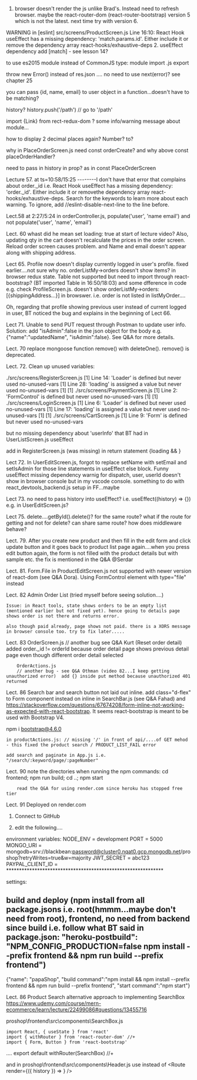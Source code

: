 1. browser doesn't render the js unlike Brad's. Instead need to refresh browser. maybe the react-router-dom (react-router-bootstrap) version 5 which is not the latest. next time try with version 6.

WARNING in [eslint] 
src/screens/ProductScreen.js
  Line 16:10:  React Hook useEffect has a missing dependency: 'match.params.id'. Either include it or remove the dependency array  react-hooks/exhaustive-deps
2. useEffect dependency add [match] - see lesson 14?



to use es2015 module instead of CommonJS
type: module
import
.js
export

throw new Error() instead of res.json .... no need to use next(error)? see chapter 25

you can pass {id, name, email} to user object in a function...doesn't have to be matching?

history?
history.push('/path')   // go to '/path'

import {Link} from rect-redux-dom ? some info/warning message about module...

how to display 2 decimal places again? Number? to?

why in PlaceOrderScreen.js need const orderCreate? and why above const placeOrderHandler?

need to pass in history in prop? as in const PlaceOrderScreen

Lecture 57. at ts=10:58/15:25 --------I don't have that error that complains about order._id i.e. React Hook useEffect has a missing dependency: 'order._id'. Either include it or removethe dependency array react-hooks/exhaustive-deps. Search for the keywords to learn more about each warning. To ignore, add //eslint-disable-next-line to the line before.

Lect.58 at 2:27/5:24 in orderController.js, populate('user', 'name email') and not populate('user', 'name', 'email')

Lect. 60 whast did he mean set loading: true at start of lecture video? Also, updating qty in the cart doesn't recalculate the prices in the order screen. Reload order screen causes problem. and Name and email doesn't appear along with shipping address.

Lect 65. Profile now doesn't display currently logged in user's profile. fixed earlier....not sure why no. orderListMy->orders doesn't show items? in browser redux state. Table not supported but need to import through react-bootstrap? (BT imported Table in 16:50/18:03) and some dfference in code e.g. check ProfileScreen.js. doesn't show orderListMy->orders:[{shippingAddress...}] in browswer. i.e. order is not listed in listMyOrder....

Oh, regarding that profile showing previous user instead of current logged in user, BT noticed the bug and explains in the beginning of Lect 66.


Lect 71. Unable to send PUT request through Postman to update user info. Solution: add "isAdmin":false in the json object for the body e.g. {"name":"updatedName", "isAdmin":false}. See Q&A for more details.

Lect. 70 replace mongoose function remove() with deleteOne(). remove() is deprecated.

Lect. 72. Clean up unused variables:

./src/screens/RegisterScreen.js
[1]   Line 14:   'Loader' is defined but never used            no-unused-vars
[1]   Line 28:  'loading' is assigned a value but never used  no-unused-vars
[1] 
[1] ./src/screens/PaymentScreen.js
[1]   Line 2:  'FormControl' is defined but never used  no-unused-vars
[1] 
[1] ./src/screens/LoginScreen.js
[1]   Line 6:    'Loader' is defined but never used            no-unused-vars
[1]   Line 17:  'loading' is assigned a value but never used  no-unused-vars
[1] 
[1] ./src/screens/CartScreen.js
[1]   Line 9:  'Form' is defined but never used  no-unused-vars

but no missing dependency about 'userInfo' that BT had in UserListScreen.js useEffect

add in RegisterScreen.js (was missing) in return statement     {loading && <Loader />}

Lect 72. In UserEditScreen.js, forgot to replace setName with setEmail and setIsAdmin for those line statements in useEffect else block. Funny useEffect missing dependency warnig for dispatch, user, userId doesn't show in browser console but in my vscode console. something to do with react_devtools_backend.js setup in FF...maybe

Lect 73. no need to pass history into useEffect? i.e. useEffect((history) => {}) e.g. in UserEditScreen.js?

Lect 75. delete....getById().delete()? for the same route? what if the route for getting and not for delete? can share same route? how does middleware behave?

Lect. 79. After you create new product and then fill in the edit form and click update button and it goes back to product list page again....when you press edit button again, the form is not filled with the product details but with sample etc. the fix is mentioned in the Q&A @Serdar

Lect. 81. Form.File in ProductEditScreen.js not supported with newer version of react-dom (see Q&A Dora). Using FormControl element with type="file" instead

Lect. 82 Admin Order List (tried myself before seeing solution....)

    Issue: in React tools, state shows orders to be an empty list (mentioned earlier but not fixed yet). hence going to details page shows order is not there and returns error.

    also though paid already, page shows not paid. there is a XORS message in browser console too. try to fix later.....


Lect. 83
        OrderScreen.js
        // another bug see Q&A Kurt (Reset order detail) added order._id != orderId because order detail page shows previous detail page even though different order detail selected

        OrderActions.js
        // another bug - see Q&A Othman (video 82...I keep getting unauthorized error)  add {} inside put method because unauthorized 401 returned

Lect. 86 Search bar and search button not laid out inline. add class="d-flex" to Form component instead on inline in SearchBar.js (see Q&A Fahad) and 
https://stackoverflow.com/questions/67674208/form-inline-not-working-as-expected-with-react-bootstrap. It seems react-bootstrap is meant to be used with Bootstrap V4.

npm i bootstrap@4.6.0

    in productActions.js: // missing '/' in front of api/....of GET mehod - this fixed the product search / PRODUCT_LIST_FAIL error

    add search and paginate in App.js i.e. "/search/:keyword/page/:pageNumber"



Lect. 90 note the directories when running the npm commands:
        cd frontend; npm run build; cd ..; npm start

        read the Q&A for using render.com since heroku has stopped free tier


Lect. 91 Deployed on render.com

1. Connect to GitHub

2. edit the following....

environment variables:
    NODE_ENV = development
    PORT = 5000
    MONGO_URI = mongodb+srv://blackbean:password@cluster0.nqat0.gcp.mongodb.net/proshop?retryWrites=true&w=majority
    JWT_SECRET =  abc123
    PAYPAL_CLIENT_ID = *************************************************************

settings: 

build and deploy (npm install from all package.jsons i.e. root(hmmm...maybe don't need from root), frontend, no need from backend since build i.e. follow what BT said
in package.json:
"heroku-postbuild": "NPM_CONFIG_PRODUCTION=false npm install --prefix frontend && npm run build --prefix frontend")
----------------
{"name": "papaShop", "build command":"npm install && npm install --prefix frontend && npm run build --prefix frontend", "start command":"npm start"}


Lect. 86 Product Search alternative approach to implementing SearchBox
https://www.udemy.com/course/mern-ecommerce/learn/lecture/22499086#questions/13455716

proshop\frontend\src\components\SearchBox.js

    import React, { useState } from 'react'
    import { withRouter } from 'react-router-dom' //+
    import { Form, Button } from 'react-bootstrap'
....
export default withRouter(SearchBox) //+

and in proshop\frontend\src\components\Header.js use
<SearchBox />
instead of
<Route render={({ history }) => <SearchBox history={history} />} />


